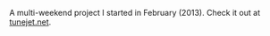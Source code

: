A multi-weekend project I started in February (2013). Check it out at [tunejet.net](http://tunejet.net).
